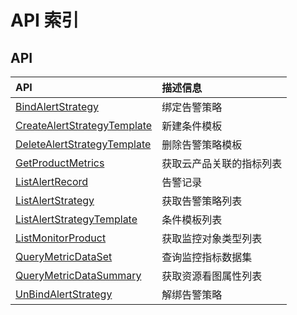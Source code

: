 # API 索引

## API

| API | 描述信息 |
|:---|:---|
|[BindAlertStrategy](api/cloudwatch-api/bind_alert_strategy)|绑定告警策略|
|[CreateAlertStrategyTemplate](api/cloudwatch-api/create_alert_strategy_template)|新建条件模板|
|[DeleteAlertStrategyTemplate](api/cloudwatch-api/delete_alert_strategy_template)|删除告警策略模板|
|[GetProductMetrics](api/cloudwatch-api/get_product_metrics)|获取云产品关联的指标列表|
|[ListAlertRecord](api/cloudwatch-api/list_alert_record)|告警记录|
|[ListAlertStrategy](api/cloudwatch-api/list_alert_strategy)|获取告警策略列表|
|[ListAlertStrategyTemplate](api/cloudwatch-api/list_alert_strategy_template)|条件模板列表|
|[ListMonitorProduct](api/cloudwatch-api/list_monitor_product)|获取监控对象类型列表|
|[QueryMetricDataSet](api/cloudwatch-api/query_metric_data_set)|查询监控指标数据集|
|[QueryMetricDataSummary](api/cloudwatch-api/query_metric_data_summary)|获取资源看图属性列表|
|[UnBindAlertStrategy](api/cloudwatch-api/un_bind_alert_strategy)|解绑告警策略|
